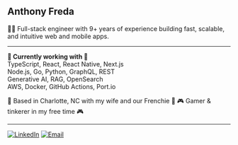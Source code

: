 
## Anthony Freda

👨‍💻 Full-stack engineer with 9+ years of experience building fast, scalable, and intuitive web and mobile apps.

--- 

**🔧 Currently working with 🔧**  
TypeScript, React, React Native, Next.js  
Node.js, Go, Python, GraphQL, REST  
Generative AI, RAG, OpenSearch  
AWS, Docker, GitHub Actions, Port.io

📍 Based in Charlotte, NC with my wife and our Frenchie 📍 
🎮 Gamer & tinkerer in my free time 🎮

---

[![LinkedIn](https://img.shields.io/badge/LinkedIn-Anthony%20Freda-0077B5?logo=linkedin&logoColor=white&style=for-the-badge)](https://www.linkedin.com/in/antfreda323) [![Email](https://img.shields.io/badge/Email-anthonyfreda323%40gmail.com-D14836?logo=gmail&logoColor=white&style=for-the-badge)](mailto:anthonyfreda323@gmail.com)

